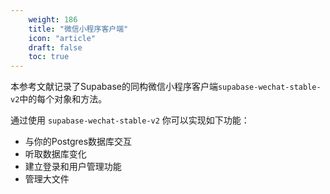 ```yaml
---
    weight: 186
    title: "微信小程序客户端"
    icon: "article"
    draft: false
    toc: true
---
```



本参考文献记录了Supabase的同构微信小程序客户端`supabase-wechat-stable-v2`中的每个对象和方法。


通过使用 `supabase-wechat-stable-v2` 你可以实现如下功能：

- 与你的Postgres数据库交互
- 听取数据库变化
- 建立登录和用户管理功能
- 管理大文件
